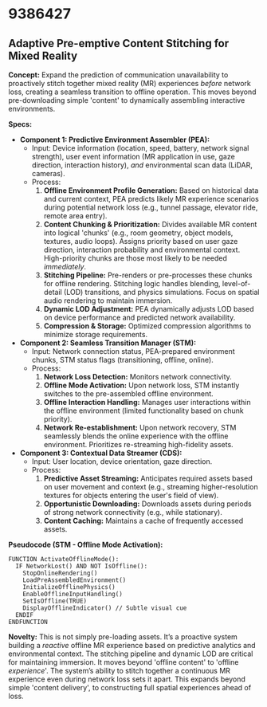 # 9386427

## Adaptive Pre-emptive Content Stitching for Mixed Reality

**Concept:** Expand the prediction of communication unavailability to proactively stitch together mixed reality (MR) experiences *before* network loss, creating a seamless transition to offline operation. This moves beyond pre-downloading simple 'content' to dynamically assembling interactive environments.

**Specs:**

*   **Component 1: Predictive Environment Assembler (PEA):**
    *   Input: Device information (location, speed, battery, network signal strength), user event information (MR application in use, gaze direction, interaction history), *and* environmental scan data (LiDAR, cameras).
    *   Process:
        1.  **Offline Environment Profile Generation:** Based on historical data and current context, PEA predicts likely MR experience scenarios during potential network loss (e.g., tunnel passage, elevator ride, remote area entry).
        2.  **Content Chunking & Prioritization:** Divides available MR content into logical 'chunks' (e.g., room geometry, object models, textures, audio loops).  Assigns priority based on user gaze direction, interaction probability and environmental context. High-priority chunks are those most likely to be needed *immediately*.
        3.  **Stitching Pipeline:** Pre-renders or pre-processes these chunks for offline rendering. Stitching logic handles blending, level-of-detail (LOD) transitions, and physics simulations. Focus on spatial audio rendering to maintain immersion.
        4.  **Dynamic LOD Adjustment:** PEA dynamically adjusts LOD based on device performance and predicted network availability.
        5.  **Compression & Storage:**  Optimized compression algorithms to minimize storage requirements.
*   **Component 2: Seamless Transition Manager (STM):**
    *   Input:  Network connection status, PEA-prepared environment chunks, STM status flags (transitioning, offline, online).
    *   Process:
        1.  **Network Loss Detection:** Monitors network connectivity.
        2.  **Offline Mode Activation:** Upon network loss, STM instantly switches to the pre-assembled offline environment.
        3.  **Offline Interaction Handling:** Manages user interactions within the offline environment (limited functionality based on chunk priority).
        4.  **Network Re-establishment:** Upon network recovery, STM seamlessly blends the online experience with the offline environment. Prioritizes re-streaming high-fidelity assets.
*   **Component 3: Contextual Data Streamer (CDS):**
    *   Input: User location, device orientation, gaze direction.
    *   Process:
        1.  **Predictive Asset Streaming:**  Anticipates required assets based on user movement and context (e.g., streaming higher-resolution textures for objects entering the user's field of view).
        2.  **Opportunistic Downloading:** Downloads assets during periods of strong network connectivity (e.g., while stationary).
        3.  **Content Caching:**  Maintains a cache of frequently accessed assets.

**Pseudocode (STM - Offline Mode Activation):**

```
FUNCTION ActivateOfflineMode():
  IF NetworkLost() AND NOT IsOffline():
    StopOnlineRendering()
    LoadPreAssembledEnvironment()
    InitializeOfflinePhysics()
    EnableOfflineInputHandling()
    SetIsOffline(TRUE)
    DisplayOfflineIndicator() // Subtle visual cue
  ENDIF
ENDFUNCTION
```

**Novelty:** This is not simply pre-loading assets. It’s a proactive system building a *reactive* offline MR experience based on predictive analytics and environmental context. The stitching pipeline and dynamic LOD are critical for maintaining immersion. It moves beyond 'offline content' to 'offline *experience*'. The system’s ability to stitch together a continuous MR experience even during network loss sets it apart. This expands beyond simple 'content delivery', to constructing full spatial experiences ahead of loss.